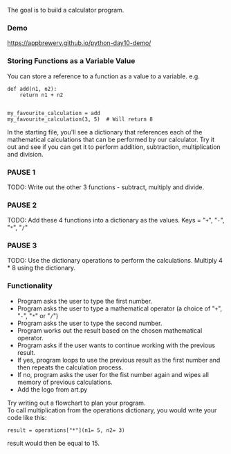 The goal is to build a calculator program.

### Demo
https://appbrewery.github.io/python-day10-demo/


### Storing Functions as a Variable Value
You can store a reference to a function as a value to a variable.
e.g.
```
def add(n1, n2):
    return n1 + n2
    
    
my_favourite_calculation = add
my_favourite_calculation(3, 5)  # Will return 8
```
In the starting file, you'll see a dictionary that references each of the mathematical calculations that can be performed by our calculator. Try it out and see if you can get it to perform addition, subtraction, multiplication and division.

### PAUSE 1 
TODO: Write out the other 3 functions - subtract, multiply and divide.

### PAUSE 2
TODO: Add these 4 functions into a dictionary as the values. Keys = "`+`", "`-`", "`*`", "`/`"

### PAUSE 3
TODO: Use the dictionary operations to perform the calculations. Multiply 4 * 8 using the dictionary.


### Functionality
- Program asks the user to type the first number.
- Program asks the user to type a mathematical operator (a choice of "`+`", "`-`", "`*`" or "`/`")
- Program asks the user to type the second number.
- Program works out the result based on the chosen mathematical operator.
- Program asks if the user wants to continue working with the previous result.
- If yes, program loops to use the previous result as the first number and then repeats the calculation process.
- If no, program asks the user for the fist number again and wipes all memory of previous calculations.
- Add the logo from art.py

<div class="hint">
  Try writing out a flowchart to plan your program.
</div>

<div class="hint">
    To call multiplication from the operations dictionary, you would write your code like this:

<code>result = operations["*"](n1= 5, n2= 3)</code>

result would then be equal to 15.
</div>


